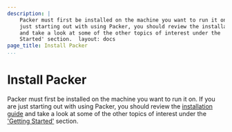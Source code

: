 ```yaml
---
description: |
    Packer must first be installed on the machine you want to run it on. If you are
    just starting out with using Packer, you should review the installation guide
    and take a look at some of the other topics of interest under the 'Getting
    Started' section.  layout: docs
page_title: Install Packer
...
```


# Install Packer

Packer must first be installed on the machine you want to run it on. If you are
just starting out with using Packer, you should review the [installation
guide](/intro/getting-started/setup.html) and take a look at some of the other
topics of interest under the ['Getting Started'](/intro/index.html) section.
